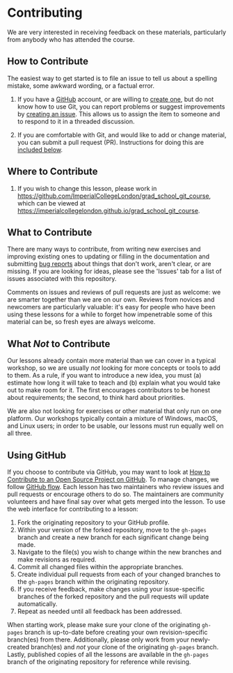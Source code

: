 # Contributing

We are very interested in receiving feedback on these materials, particularly
from anybody who has attended the course.

## How to Contribute

The easiest way to get started is to file an issue to tell us about a spelling
mistake, some awkward wording, or a factual error.

1.  If you have a [GitHub][github] account, or are willing to [create
    one][github-join], but do not know how to use Git, you can report problems
    or suggest improvements by [creating an issue][issues].  This allows us to
    assign the item to someone and to respond to it in a threaded discussion.

2.  If you are comfortable with Git, and would like to add or change material,
    you can submit a pull request (PR).  Instructions for doing this are
    [included below](#using-github).

## Where to Contribute

1.  If you wish to change this lesson,
    please work in <https://github.com/ImperialCollegeLondon/grad_school_git_course>,
    which can be viewed at <https://imperialcollegelondon.github.io/grad_school_git_course>.

## What to Contribute

There are many ways to contribute, from writing new exercises and improving
existing ones to updating or filling in the documentation and submitting [bug
reports][issues] about things that don't work, aren't clear, or are missing.  If
you are looking for ideas, please see the 'Issues' tab for a list of issues
associated with this repository.

Comments on issues and reviews of pull requests are just as welcome: we are
smarter together than we are on our own.  Reviews from novices and newcomers are
particularly valuable: it's easy for people who have been using these lessons
for a while to forget how impenetrable some of this material can be, so fresh
eyes are always welcome.

## What *Not* to Contribute

Our lessons already contain more material than we can cover in a typical
workshop, so we are usually *not* looking for more concepts or tools to add to
them.  As a rule, if you want to introduce a new idea, you must (a) estimate how
long it will take to teach and (b) explain what you would take out to make room
for it.  The first encourages contributors to be honest about requirements; the
second, to think hard about priorities.

We are also not looking for exercises or other material that only run on one
platform. Our workshops typically contain a mixture of Windows, macOS, and Linux
users; in order to be usable, our lessons must run equally well on all three.

## Using GitHub

If you choose to contribute via GitHub, you may want to look at [How to
Contribute to an Open Source Project on GitHub][how-contribute].  To manage
changes, we follow [GitHub flow][github-flow].  Each lesson has two maintainers
who review issues and pull requests or encourage others to do so.  The
maintainers are community volunteers and have final say over what gets merged
into the lesson.  To use the web interface for contributing to a lesson:

1.  Fork the originating repository to your GitHub profile.
2.  Within your version of the forked repository, move to the `gh-pages` branch
    and create a new branch for each significant change being made.
3.  Navigate to the file(s) you wish to change within the new branches and make
    revisions as required.
4.  Commit all changed files within the appropriate branches.
5.  Create individual pull requests from each of your changed branches
    to the `gh-pages` branch within the originating repository.
6.  If you receive feedback, make changes using your issue-specific branches of
    the forked repository and the pull requests will update automatically.
7.  Repeat as needed until all feedback has been addressed.

When starting work, please make sure your clone of the originating `gh-pages`
branch is up-to-date before creating your own revision-specific branch(es) from
there.  Additionally, please only work from your newly-created branch(es) and
*not* your clone of the originating `gh-pages` branch.  Lastly, published copies
of all the lessons are available in the `gh-pages` branch of the originating
repository for reference while revising.

[github]: https://github.com
[github-flow]: https://guides.github.com/introduction/flow/
[github-join]: https://github.com/join
[how-contribute]: https://egghead.io/series/how-to-contribute-to-an-open-source-project-on-github
[issues]: https://guides.github.com/features/issues/
